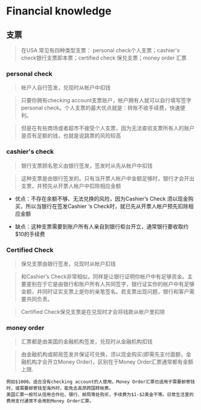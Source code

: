 # Financial knowledge


## 支票

> 在USA 常见有四种类型支票： personal check个人支票；cashier's check银行支票即本票；certified check 保兑支票；money order 汇票

### personal check

> 帐户人自行签发，兑现时从帐户中扣钱

> 只要你拥有checking account支票账户，帐户拥有人就可以自行填写签字personal check。个人支票的最大优点就是：转账不收手续费，快速便利。

> 但是在有些商场或者超市不接受个人支票，因为无法查验支票所有人的账户是否有足额的钱，也就是说跳票的风险较高

### cashier's check

> 银行支票顾名思义由银行签发，签发时从先从帐户中扣钱

> 这种支票是由银行签发的。只有当开票人帐户中金额足够时，银行才会开出支票，并预先从开票人帐户中扣除相应金额

- 优点：不存在余额不够、无法兑换的风险，因为Cashier’s Check 须以现金购买，所以当银行在签发Cashier ‘s Check时，就已先从开票人帐户预先扣除相应金额

- 缺点：这种支票需要到账户所有人亲自到银行柜台开立，通常银行要收取约$10的手续费

### Certified Check

> 保兑支票由银行签发，兑现时从帐户扣钱

> 和Cashier’s Check非常相似，同样是让银行证明你帐户中有足够资金。主要差别在于它是由银行和账户所有人共同签字，银行证实你的帐户中有足够金额，并同时证实支票上是你的亲笔签名。若支票出现问题，银行和客户需要共同负责。

> Certified Check保兑支票是在兑现时才会将钱款从帐户里扣除

### money order

> 汇票都是由美国的金融机构签发，兑现时从金融机构扣钱

> 由金融机构或邮局签发并保证可兑换，须以现金购买(即需先支付面额，金融机构才会开立Money Order)，区别在于Money Order汇票通常都有金额上限.

	例如$1000。适合没有checking account的人使用。Money Order汇票也适用于需要邮寄钱时，或需要邮寄钱至海外时，能免去高昂跨国转帐费。
	美国汇票一般可从信用合作社、银行、邮局等处购买，手续费为$1-$2美金不等。日常生活里的费用支付通常不会用到Money Order汇票。